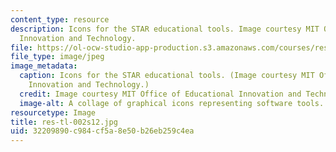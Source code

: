 ```yaml
---
content_type: resource
description: Icons for the STAR educational tools. Image courtesy MIT Office of Educational
  Innovation and Technology.
file: https://ol-ocw-studio-app-production.s3.amazonaws.com/courses/res-tl-002-star-software-tools-for-academics-and-researchers-spring-2012/32209890c984cf5a8e50b26eb259c4ea_res-tl-002s12.jpg
file_type: image/jpeg
image_metadata:
  caption: Icons for the STAR educational tools. (Image courtesy MIT Office of Educational
    Innovation and Technology.)
  credit: Image courtesy MIT Office of Educational Innovation and Technology.
  image-alt: A collage of graphical icons representing software tools.
resourcetype: Image
title: res-tl-002s12.jpg
uid: 32209890-c984-cf5a-8e50-b26eb259c4ea
---
```

